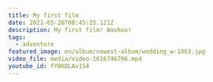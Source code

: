 ```yaml
---
title: My first film
date: 2021-05-26T08:45:25.121Z
description: My first film! Woohoo!
tags:
  - adventure
featured_image: en/album/newest-album/wedding_w-1963.jpg
video_file: media/video-1616746796.mp4
youtube_id: fY0KOLAv1S4
---
```

